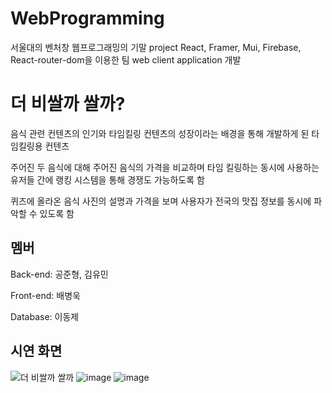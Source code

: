 # WebProgramming

서울대의 벤처창 웹프로그래밍의 기말 project
React, Framer, Mui, Firebase, React-router-dom을 이용한 팀 web client application 개발

# 더 비쌀까 쌀까?

음식 관련 컨텐츠의 인기와 타임킬링 컨텐츠의 성장이라는 배경을 통해 개발하게 된 타임킬링용 컨텐츠

주어진 두 음식에 대해 주어진 음식의 가격을 비교하며 타임 킬링하는 동시에 사용하는 유저들 간에 랭킹 시스템을 통해 경쟁도 가능하도록 함

퀴즈에 올라온 음식 사진의 설명과 가격을 보며 사용자가 전국의 맛집 정보를 동시에 파악할 수 있도록 함

## 멤버

Back-end: 공준형, 김유민

Front-end: 배병욱

Database: 이동제

## 시연 화면
![더 비쌀까 쌀까](https://user-images.githubusercontent.com/37990408/229811088-a10860e4-64f3-4197-a957-a1804362b1b5.png)
![image](https://user-images.githubusercontent.com/37990408/229811390-a5ff151e-c17b-4586-8915-7e7e198b7462.png)
![image](https://user-images.githubusercontent.com/37990408/229811623-fec7308d-5fc0-41ac-9da8-5740a3ba47a5.png)
